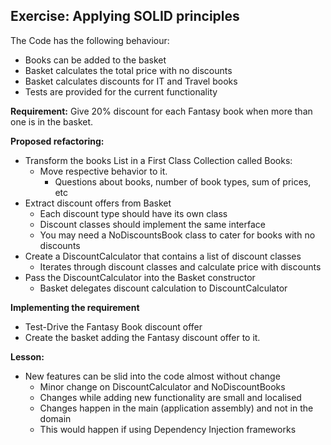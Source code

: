 Exercise: Applying SOLID principles
-----------------------------------

The Code has the following behaviour:    

* Books can be added to the basket    
* Basket calculates the total price with no discounts    
* Basket calculates discounts for IT and Travel books    
* Tests are provided for the current functionality    

**Requirement:** Give 20% discount for each Fantasy book when more than one is in the basket.

**Proposed refactoring:**

- Transform the books List in a First Class Collection called Books:    
	- Move respective behavior to it.
		- Questions about books, number of book types, sum of prices, etc 
- Extract discount offers from Basket
	- Each discount type should have its own class
	- Discount classes should implement the same interface
	- You may need a NoDiscountsBook class to cater for books with no discounts
- Create a DiscountCalculator that contains a list of discount classes
	- Iterates through discount classes and calculate price with discounts
- Pass the DiscountCalculator into the Basket constructor
	- Basket delegates discount calculation to DiscountCalculator

**Implementing the requirement**

* Test-Drive the Fantasy Book discount offer
* Create the basket adding the Fantasy discount offer to it.

**Lesson:**

- New features can be slid into the code almost without change
	- Minor change on DiscountCalculator and NoDiscountBooks   
	- Changes while adding new functionality are small and localised
	- Changes happen in the main (application assembly) and not in the domain
	- This would happen if using Dependency Injection frameworks
